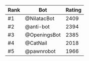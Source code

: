 Rank|Bot|Rating
---|---|---
#1|@NilatacBot|2409
#2|@anti-bot|2394
#3|@OpeningsBot|2385
#4|@CatNail|2018
#5|@pawnrobot|1966
